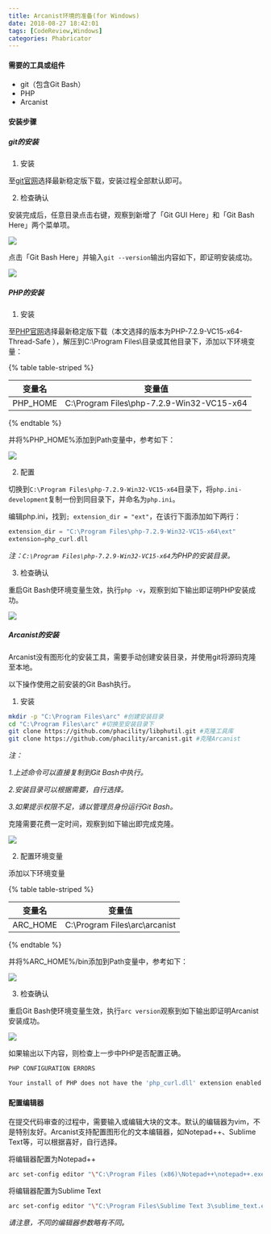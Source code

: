 ```yaml
---
title: Arcanist环境的准备(for Windows)
date: 2018-08-27 18:42:01
tags: [CodeReview,Windows]
categories: Phabricator
---
```


#### 需要的工具或组件

- git（包含Git Bash）
- PHP
- Arcanist

#### 安装步骤

##### git的安装

1. 安装

至[git官网](https://git-scm.com/downloads)选择最新稳定版下载，安装过程全部默认即可。

2. 检查确认

安装完成后，任意目录点击右键，观察到新增了「Git GUI Here」和「Git Bash Here」两个菜单项。

![](https://raw.githubusercontent.com/JayceLau/PicBed/master/pictures/20180827165404.png)

点击「Git Bash Here」并输入`git --version`输出内容如下，即证明安装成功。

![](https://raw.githubusercontent.com/JayceLau/PicBed/master/pictures/20180827165834.png)

##### PHP的安装

1. 安装

至[PHP官网](https://windows.php.net/download)选择最新稳定版下载（本文选择的版本为PHP-7.2.9-VC15-x64-Thread-Safe ），解压到C:\Program Files\目录或其他目录下，添加以下环境变量：

{% table table-striped %}

|  变量名  |                  变量值                   |
| :------: | :---------------------------------------: |
| PHP_HOME | C:\Program Files\php-7.2.9-Win32-VC15-x64 |

{% endtable %}

并将%PHP_HOME%添加到Path变量中，参考如下：

![](https://raw.githubusercontent.com/JayceLau/PicBed/master/pictures/20180828154244.png)

2. 配置

切换到`C:\Program Files\php-7.2.9-Win32-VC15-x64`目录下，将`php.ini-development`复制一份到同目录下，并命名为`php.ini`。

编辑php.ini，找到`; extension_dir = "ext"`，在该行下面添加如下两行：

```php
extension_dir = "C:\Program Files\php-7.2.9-Win32-VC15-x64\ext"
extension=php_curl.dll
```

*注：`C:\Program Files\php-7.2.9-Win32-VC15-x64`为PHP的安装目录。*

3. 检查确认

重启Git Bash使环境变量生效，执行`php -v`，观察到如下输出即证明PHP安装成功。

![](https://raw.githubusercontent.com/JayceLau/PicBed/master/pictures/20180828161309.png)



##### Arcanist的安装

Arcanist没有图形化的安装工具，需要手动创建安装目录，并使用git将源码克隆至本地。

以下操作使用之前安装的Git Bash执行。

1. 安装

```bash
mkdir -p "C:\Program Files\arc" #创建安装目录
cd "C:\Program Files\arc" #切换至安装目录下
git clone https://github.com/phacility/libphutil.git #克隆工具库
git clone https://github.com/phacility/arcanist.git #克隆Arcanist

```

*注：*

*1.上述命令可以直接复制到Git Bash中执行。*

*2.安装目录可以根据需要，自行选择。*

*3.如果提示权限不足，请以管理员身份运行Git Bash。*

克隆需要花费一定时间，观察到如下输出即完成克隆。

![](https://raw.githubusercontent.com/JayceLau/PicBed/master/pictures/20180828141916.png)

2. 配置环境变量

添加以下环境变量

{% table table-striped %}

|  变量名  |            变量值             |
| :------: | :---------------------------: |
| ARC_HOME | C:\Program Files\arc\arcanist |

{% endtable %}

并将%ARC_HOME%/bin添加到Path变量中，参考如下：

![](https://raw.githubusercontent.com/JayceLau/PicBed/master/pictures/20180828163146.png)

3. 检查确认

重启Git Bash使环境变量生效，执行`arc version`观察到如下输出即证明Arcanist安装成功。

![](https://raw.githubusercontent.com/JayceLau/PicBed/master/pictures/20180829151626.png)

如果输出以下内容，则检查上一步中PHP是否配置正确。

```bash
PHP CONFIGURATION ERRORS

Your install of PHP does not have the 'php_curl.dll' extension enabled. Edit your php.ini file and uncomment the line which reads 'extension=php_curl.dll'.
```

#### 配置编辑器

在提交代码审查的过程中，需要输入或编辑大块的文本。默认的编辑器为vim，不是特别友好。Arcanist支持配置图形化的文本编辑器，如Notepad++、Sublime Text等，可以根据喜好，自行选择。

将编辑器配置为Notepad++

```bash
arc set-config editor "\"C:\Program Files (x86)\Notepad++\notepad++.exe\" -multiInst -nosession"
```

将编辑器配置为Sublime Text

```bash
arc set-config editor "\"C:\Program Files\Sublime Text 3\sublime_text.exe\" -w -n"
```

*请注意，不同的编辑器参数略有不同。*



​	

​	